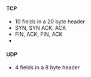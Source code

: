 #### TCP
- 10 fields in a 20 byte header
- SYN, SYN ACK, ACK
- FIN, ACK, FIN, ACK
- 
#### UDP
- 4 fields in a 8 byte header